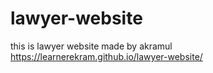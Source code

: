 # lawyer-website
this is lawyer website made by akramul
 https://learnerekram.github.io/lawyer-website/
